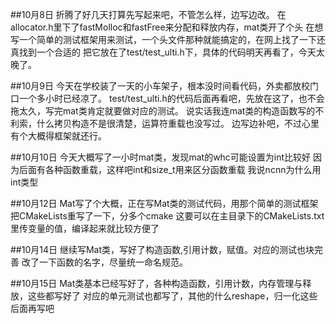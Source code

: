 ##10月8日
    折腾了好几天打算先写起来吧，不管怎么样，边写边改。
    在allocator.h里下了fastMolloc和fastFree来分配和释放内存，mat类开了个头
    在想写一个简单的测试框架用来测试，一个头文件那种就能搞定的，在网上找了一下还真找到一个合适的
    把它放在了test/test_ulti.h下，具体的代码明天再看了，今天太晚了。


##10月9日
    今天在学校装了一天的小车架子，根本没时间看代码，外卖都放校门口一个多小时已经凉了。
    test/test_ulti.h的代码后面再看吧，先放在这了，也不会拖太久，写完mat类肯定就要做对应的测试。
    说实话我连mat类的构造函数写的不利索，什么拷贝构造不是很清楚，运算符重载也没写过。
    边写边补吧，不过心里有个大概得框架就还行。

##10月10日
    今天大概写了一小时mat类，发现mat的whc可能设置为int比较好
    因为后面有各种函数重载，这样吧int和size_t用来区分函数重载
    我说ncnn为什么用int类型

##10月12日
    Mat写了个大概，正在写Mat类的测试代码，用那个简单的测试框架
    把CMakeLists重写了一下，分多个cmake
    这要可以在主目录下的CMakeLists.txt里传变量的值，编译起来就比较方便了


##10月14日
    继续写Mat类，写好了构造函数,引用计数，赋值。对应的测试也块完善
    改了一下函数的名字，尽量统一命名规范。

##10月15日
    Mat类基本已经写好了，各种构造函数，引用计数，内存管理与释放，这些都写好了
    对应的单元测试也都写了，其他的什么reshape，归一化这些后面再写吧
    